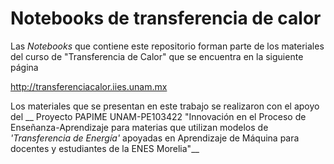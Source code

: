 # Notebooks de transferencia de calor

Las _Notebooks_ que contiene este repositorio forman parte de los materiales del curso de "Transferencia de Calor" que se encuentra en la siguiente página

http://transferenciacalor.iies.unam.mx

Los materiales que se presentan en este trabajo se realizaron con el apoyo del __ Proyecto PAPIME UNAM-PE103422 "Innovación en el Proceso de Enseñanza-Aprendizaje para materias que utilizan modelos de _'Transferencia de Energía'_ apoyadas en Aprendizaje de Máquina para docentes y estudiantes de la ENES Morelia"__


